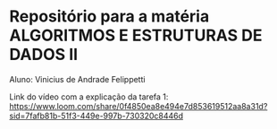 # Repositório para a matéria ALGORITMOS E ESTRUTURAS DE DADOS II

Aluno: Vinicius de Andrade Felippetti 

Link do vídeo com a explicação da tarefa 1: 
 https://www.loom.com/share/0f4850ea8e494e7d853619512aa8a31d?sid=7fafb81b-51f3-449e-997b-730320c8446d



